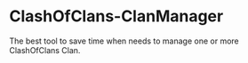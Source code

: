 # ClashOfClans-ClanManager
The best tool to save time when needs to manage one or more ClashOfClans Clan.
